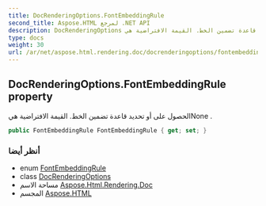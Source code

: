 ```yaml
---
title: DocRenderingOptions.FontEmbeddingRule
second_title: Aspose.HTML لمرجع .NET API
description: DocRenderingOptions ملكية. الحصول على أو تحديد قاعدة تضمين الخط. القيمة الافتراضية هيNone .
type: docs
weight: 30
url: /ar/net/aspose.html.rendering.doc/docrenderingoptions/fontembeddingrule/
---
```

## DocRenderingOptions.FontEmbeddingRule property

الحصول على أو تحديد قاعدة تضمين الخط. القيمة الافتراضية هيNone .

```csharp
public FontEmbeddingRule FontEmbeddingRule { get; set; }
```

### أنظر أيضا

* enum [FontEmbeddingRule](../../fontembeddingrule/)
* class [DocRenderingOptions](../)
* مساحة الاسم [Aspose.Html.Rendering.Doc](../../docrenderingoptions/)
* المجسم [Aspose.HTML](../../../)


